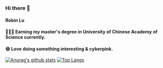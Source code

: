 ### Hi there 👋

#### Robin Lu

#### 🧑🏻‍💻 Earning my master's degree in University of Chinese Academy of Science currently.
#### 😄 Love doing something interesting & cyberpink.

[![Anurag's github stats](https://github-readme-stats.vercel.app/api?username=Lqlsoftware&count_private=true&show_icons=true&hide=contribs,issues)](https://github.com/anuraghazra/github-readme-stats)
[![Top Langs](https://github-readme-stats.vercel.app/api/top-langs/?username=Lqlsoftware&?hide=javascript,html,java&layout=compact)](https://github.com/anuraghazra/github-readme-stats)
